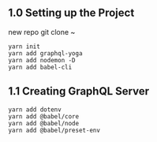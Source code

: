 ## 1.0 Setting up the Project
new repo
git clone ~

```
yarn init
yarn add graphql-yoga
yarn add nodemon -D
yarn add babel-cli
```

## 1.1 Creating GraphQL Server
```
yarn add dotenv
yarn add @babel/core
yarn add @babel/node
yarn add @babel/preset-env
```

